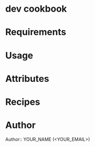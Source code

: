 # dev cookbook

# Requirements

# Usage

# Attributes

# Recipes

# Author

Author:: YOUR_NAME (<YOUR_EMAIL>)
